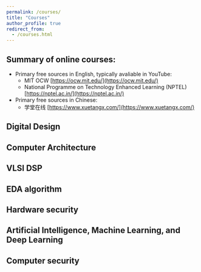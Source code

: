 ```yaml
---
permalink: /courses/
title: "Courses"
author_profile: true
redirect_from:  
  - /courses.html
---
```

## Summary of online courses:
* Primary free sources in English, typically avaliable in YouTube:
	* MIT OCW [https://ocw.mit.edu/](https://ocw.mit.edu/)
	* National Programme on Technology Enhanced Learning (NPTEL) [https://nptel.ac.in/](https://nptel.ac.in/)
* Primary free sources in Chinese:
	* 学堂在线 [https://www.xuetangx.com/](https://www.xuetangx.com/)
	
## Digital Design

## Computer Architecture

## VLSI DSP

## EDA algorithm

## Hardware security

## Artificial Intelligence, Machine Learning, and Deep Learning

## Computer security 